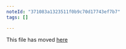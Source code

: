 ```yaml
---
noteId: "371083a1323511f0b9c70d17743ef7b7"
tags: []

---
```


This file has moved [here](https://github.com/facebook/create-react-app/blob/main/packages/cra-template-typescript/template/README.md)
